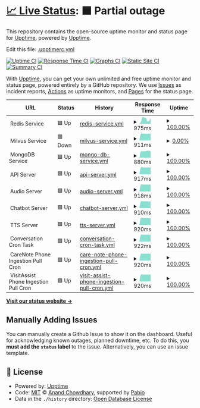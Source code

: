 # [📈 Live Status](https://status.ayla-app.org): <!--live status--> **🟧 Partial outage**

This repository contains the open-source uptime monitor and status page for [Upptime](https://upptime.js.org), powered by [Upptime](https://github.com/upptime/upptime).

Edit this file: [.upptimerc.yml](https://github.com/AylaAI/.upptimerc.yml)

[![Uptime CI](https://github.com/AylaAI/status-monitor-upptime/workflows/Uptime%20CI/badge.svg)](https://github.com/AylaAI/status-monitor-upptime/actions?query=workflow%3A%22Uptime+CI%22)
[![Response Time CI](https://github.com/AylaAI/status-monitor-upptime/workflows/Response%20Time%20CI/badge.svg)](https://github.com/AylaAI/status-monitor-upptime/actions?query=workflow%3A%22Response+Time+CI%22)
[![Graphs CI](https://github.com/AylaAI/status-monitor-upptime/workflows/Graphs%20CI/badge.svg)](https://github.com/AylaAI/status-monitor-upptime/actions?query=workflow%3A%22Graphs+CI%22)
[![Static Site CI](https://github.com/AylaAI/status-monitor-upptime/workflows/Static%20Site%20CI/badge.svg)](https://github.com/AylaAI/status-monitor-upptime/actions?query=workflow%3A%22Static+Site+CI%22)
[![Summary CI](https://github.com/AylaAI/status-monitor-upptime/workflows/Summary%20CI/badge.svg)](https://github.com/AylaAI/status-monitor-upptime/actions?query=workflow%3A%22Summary+CI%22)

With [Upptime](https://upptime.js.org), you can get your own unlimited and free uptime monitor and status page, powered entirely by a GitHub repository. We use [Issues](https://github.com/upptime/upptime/issues) as incident reports, [Actions](https://github.com/AylaAI/status-monitor-upptime/actions) as uptime monitors, and [Pages](https://status.ayla-app.org) for the status page.

<!--start: status pages-->
<!-- This summary is generated by Upptime (https://github.com/upptime/upptime) -->
<!-- Do not edit this manually, your changes will be overwritten -->
<!-- prettier-ignore -->
| URL | Status | History | Response Time | Uptime |
| --- | ------ | ------- | ------------- | ------ |
| <img alt="" src="https://icons.duckduckgo.com/ip3/null.ico" height="13"> Redis Service | 🟩 Up | [redis-service.yml](https://github.com/AylaAI/status-monitor-upptime/commits/HEAD/history/redis-service.yml) | <details><summary><img alt="Response time graph" src="./graphs/redis-service/response-time-week.png" height="20"> 975ms</summary><br><a href="https://status.ayla-app.org/history/redis-service"><img alt="Response time 960" src="https://img.shields.io/endpoint?url=https%3A%2F%2Fraw.githubusercontent.com%2FAylaAI%2Fstatus-monitor-upptime%2FHEAD%2Fapi%2Fredis-service%2Fresponse-time.json"></a><br><a href="https://status.ayla-app.org/history/redis-service"><img alt="24-hour response time 1322" src="https://img.shields.io/endpoint?url=https%3A%2F%2Fraw.githubusercontent.com%2FAylaAI%2Fstatus-monitor-upptime%2FHEAD%2Fapi%2Fredis-service%2Fresponse-time-day.json"></a><br><a href="https://status.ayla-app.org/history/redis-service"><img alt="7-day response time 975" src="https://img.shields.io/endpoint?url=https%3A%2F%2Fraw.githubusercontent.com%2FAylaAI%2Fstatus-monitor-upptime%2FHEAD%2Fapi%2Fredis-service%2Fresponse-time-week.json"></a><br><a href="https://status.ayla-app.org/history/redis-service"><img alt="30-day response time 807" src="https://img.shields.io/endpoint?url=https%3A%2F%2Fraw.githubusercontent.com%2FAylaAI%2Fstatus-monitor-upptime%2FHEAD%2Fapi%2Fredis-service%2Fresponse-time-month.json"></a><br><a href="https://status.ayla-app.org/history/redis-service"><img alt="1-year response time 960" src="https://img.shields.io/endpoint?url=https%3A%2F%2Fraw.githubusercontent.com%2FAylaAI%2Fstatus-monitor-upptime%2FHEAD%2Fapi%2Fredis-service%2Fresponse-time-year.json"></a></details> | <details><summary><a href="https://status.ayla-app.org/history/redis-service">100.00%</a></summary><a href="https://status.ayla-app.org/history/redis-service"><img alt="All-time uptime 98.50%" src="https://img.shields.io/endpoint?url=https%3A%2F%2Fraw.githubusercontent.com%2FAylaAI%2Fstatus-monitor-upptime%2FHEAD%2Fapi%2Fredis-service%2Fuptime.json"></a><br><a href="https://status.ayla-app.org/history/redis-service"><img alt="24-hour uptime 100.00%" src="https://img.shields.io/endpoint?url=https%3A%2F%2Fraw.githubusercontent.com%2FAylaAI%2Fstatus-monitor-upptime%2FHEAD%2Fapi%2Fredis-service%2Fuptime-day.json"></a><br><a href="https://status.ayla-app.org/history/redis-service"><img alt="7-day uptime 100.00%" src="https://img.shields.io/endpoint?url=https%3A%2F%2Fraw.githubusercontent.com%2FAylaAI%2Fstatus-monitor-upptime%2FHEAD%2Fapi%2Fredis-service%2Fuptime-week.json"></a><br><a href="https://status.ayla-app.org/history/redis-service"><img alt="30-day uptime 100.00%" src="https://img.shields.io/endpoint?url=https%3A%2F%2Fraw.githubusercontent.com%2FAylaAI%2Fstatus-monitor-upptime%2FHEAD%2Fapi%2Fredis-service%2Fuptime-month.json"></a><br><a href="https://status.ayla-app.org/history/redis-service"><img alt="1-year uptime 98.50%" src="https://img.shields.io/endpoint?url=https%3A%2F%2Fraw.githubusercontent.com%2FAylaAI%2Fstatus-monitor-upptime%2FHEAD%2Fapi%2Fredis-service%2Fuptime-year.json"></a></details>
| <img alt="" src="https://icons.duckduckgo.com/ip3/null.ico" height="13"> Milvus Service | 🟥 Down | [milvus-service.yml](https://github.com/AylaAI/status-monitor-upptime/commits/HEAD/history/milvus-service.yml) | <details><summary><img alt="Response time graph" src="./graphs/milvus-service/response-time-week.png" height="20"> 911ms</summary><br><a href="https://status.ayla-app.org/history/milvus-service"><img alt="Response time 861" src="https://img.shields.io/endpoint?url=https%3A%2F%2Fraw.githubusercontent.com%2FAylaAI%2Fstatus-monitor-upptime%2FHEAD%2Fapi%2Fmilvus-service%2Fresponse-time.json"></a><br><a href="https://status.ayla-app.org/history/milvus-service"><img alt="24-hour response time 906" src="https://img.shields.io/endpoint?url=https%3A%2F%2Fraw.githubusercontent.com%2FAylaAI%2Fstatus-monitor-upptime%2FHEAD%2Fapi%2Fmilvus-service%2Fresponse-time-day.json"></a><br><a href="https://status.ayla-app.org/history/milvus-service"><img alt="7-day response time 911" src="https://img.shields.io/endpoint?url=https%3A%2F%2Fraw.githubusercontent.com%2FAylaAI%2Fstatus-monitor-upptime%2FHEAD%2Fapi%2Fmilvus-service%2Fresponse-time-week.json"></a><br><a href="https://status.ayla-app.org/history/milvus-service"><img alt="30-day response time 897" src="https://img.shields.io/endpoint?url=https%3A%2F%2Fraw.githubusercontent.com%2FAylaAI%2Fstatus-monitor-upptime%2FHEAD%2Fapi%2Fmilvus-service%2Fresponse-time-month.json"></a><br><a href="https://status.ayla-app.org/history/milvus-service"><img alt="1-year response time 861" src="https://img.shields.io/endpoint?url=https%3A%2F%2Fraw.githubusercontent.com%2FAylaAI%2Fstatus-monitor-upptime%2FHEAD%2Fapi%2Fmilvus-service%2Fresponse-time-year.json"></a></details> | <details><summary><a href="https://status.ayla-app.org/history/milvus-service">0.00%</a></summary><a href="https://status.ayla-app.org/history/milvus-service"><img alt="All-time uptime 68.71%" src="https://img.shields.io/endpoint?url=https%3A%2F%2Fraw.githubusercontent.com%2FAylaAI%2Fstatus-monitor-upptime%2FHEAD%2Fapi%2Fmilvus-service%2Fuptime.json"></a><br><a href="https://status.ayla-app.org/history/milvus-service"><img alt="24-hour uptime 0.00%" src="https://img.shields.io/endpoint?url=https%3A%2F%2Fraw.githubusercontent.com%2FAylaAI%2Fstatus-monitor-upptime%2FHEAD%2Fapi%2Fmilvus-service%2Fuptime-day.json"></a><br><a href="https://status.ayla-app.org/history/milvus-service"><img alt="7-day uptime 0.00%" src="https://img.shields.io/endpoint?url=https%3A%2F%2Fraw.githubusercontent.com%2FAylaAI%2Fstatus-monitor-upptime%2FHEAD%2Fapi%2Fmilvus-service%2Fuptime-week.json"></a><br><a href="https://status.ayla-app.org/history/milvus-service"><img alt="30-day uptime 1.38%" src="https://img.shields.io/endpoint?url=https%3A%2F%2Fraw.githubusercontent.com%2FAylaAI%2Fstatus-monitor-upptime%2FHEAD%2Fapi%2Fmilvus-service%2Fuptime-month.json"></a><br><a href="https://status.ayla-app.org/history/milvus-service"><img alt="1-year uptime 68.71%" src="https://img.shields.io/endpoint?url=https%3A%2F%2Fraw.githubusercontent.com%2FAylaAI%2Fstatus-monitor-upptime%2FHEAD%2Fapi%2Fmilvus-service%2Fuptime-year.json"></a></details>
| <img alt="" src="https://icons.duckduckgo.com/ip3/null.ico" height="13"> MongoDB Service | 🟩 Up | [mongo-db-service.yml](https://github.com/AylaAI/status-monitor-upptime/commits/HEAD/history/mongo-db-service.yml) | <details><summary><img alt="Response time graph" src="./graphs/mongo-db-service/response-time-week.png" height="20"> 880ms</summary><br><a href="https://status.ayla-app.org/history/mongo-db-service"><img alt="Response time 836" src="https://img.shields.io/endpoint?url=https%3A%2F%2Fraw.githubusercontent.com%2FAylaAI%2Fstatus-monitor-upptime%2FHEAD%2Fapi%2Fmongo-db-service%2Fresponse-time.json"></a><br><a href="https://status.ayla-app.org/history/mongo-db-service"><img alt="24-hour response time 926" src="https://img.shields.io/endpoint?url=https%3A%2F%2Fraw.githubusercontent.com%2FAylaAI%2Fstatus-monitor-upptime%2FHEAD%2Fapi%2Fmongo-db-service%2Fresponse-time-day.json"></a><br><a href="https://status.ayla-app.org/history/mongo-db-service"><img alt="7-day response time 880" src="https://img.shields.io/endpoint?url=https%3A%2F%2Fraw.githubusercontent.com%2FAylaAI%2Fstatus-monitor-upptime%2FHEAD%2Fapi%2Fmongo-db-service%2Fresponse-time-week.json"></a><br><a href="https://status.ayla-app.org/history/mongo-db-service"><img alt="30-day response time 838" src="https://img.shields.io/endpoint?url=https%3A%2F%2Fraw.githubusercontent.com%2FAylaAI%2Fstatus-monitor-upptime%2FHEAD%2Fapi%2Fmongo-db-service%2Fresponse-time-month.json"></a><br><a href="https://status.ayla-app.org/history/mongo-db-service"><img alt="1-year response time 836" src="https://img.shields.io/endpoint?url=https%3A%2F%2Fraw.githubusercontent.com%2FAylaAI%2Fstatus-monitor-upptime%2FHEAD%2Fapi%2Fmongo-db-service%2Fresponse-time-year.json"></a></details> | <details><summary><a href="https://status.ayla-app.org/history/mongo-db-service">100.00%</a></summary><a href="https://status.ayla-app.org/history/mongo-db-service"><img alt="All-time uptime 98.50%" src="https://img.shields.io/endpoint?url=https%3A%2F%2Fraw.githubusercontent.com%2FAylaAI%2Fstatus-monitor-upptime%2FHEAD%2Fapi%2Fmongo-db-service%2Fuptime.json"></a><br><a href="https://status.ayla-app.org/history/mongo-db-service"><img alt="24-hour uptime 100.00%" src="https://img.shields.io/endpoint?url=https%3A%2F%2Fraw.githubusercontent.com%2FAylaAI%2Fstatus-monitor-upptime%2FHEAD%2Fapi%2Fmongo-db-service%2Fuptime-day.json"></a><br><a href="https://status.ayla-app.org/history/mongo-db-service"><img alt="7-day uptime 100.00%" src="https://img.shields.io/endpoint?url=https%3A%2F%2Fraw.githubusercontent.com%2FAylaAI%2Fstatus-monitor-upptime%2FHEAD%2Fapi%2Fmongo-db-service%2Fuptime-week.json"></a><br><a href="https://status.ayla-app.org/history/mongo-db-service"><img alt="30-day uptime 100.00%" src="https://img.shields.io/endpoint?url=https%3A%2F%2Fraw.githubusercontent.com%2FAylaAI%2Fstatus-monitor-upptime%2FHEAD%2Fapi%2Fmongo-db-service%2Fuptime-month.json"></a><br><a href="https://status.ayla-app.org/history/mongo-db-service"><img alt="1-year uptime 98.50%" src="https://img.shields.io/endpoint?url=https%3A%2F%2Fraw.githubusercontent.com%2FAylaAI%2Fstatus-monitor-upptime%2FHEAD%2Fapi%2Fmongo-db-service%2Fuptime-year.json"></a></details>
| <img alt="" src="https://icons.duckduckgo.com/ip3/null.ico" height="13"> API Server | 🟩 Up | [api-server.yml](https://github.com/AylaAI/status-monitor-upptime/commits/HEAD/history/api-server.yml) | <details><summary><img alt="Response time graph" src="./graphs/api-server/response-time-week.png" height="20"> 917ms</summary><br><a href="https://status.ayla-app.org/history/api-server"><img alt="Response time 834" src="https://img.shields.io/endpoint?url=https%3A%2F%2Fraw.githubusercontent.com%2FAylaAI%2Fstatus-monitor-upptime%2FHEAD%2Fapi%2Fapi-server%2Fresponse-time.json"></a><br><a href="https://status.ayla-app.org/history/api-server"><img alt="24-hour response time 917" src="https://img.shields.io/endpoint?url=https%3A%2F%2Fraw.githubusercontent.com%2FAylaAI%2Fstatus-monitor-upptime%2FHEAD%2Fapi%2Fapi-server%2Fresponse-time-day.json"></a><br><a href="https://status.ayla-app.org/history/api-server"><img alt="7-day response time 917" src="https://img.shields.io/endpoint?url=https%3A%2F%2Fraw.githubusercontent.com%2FAylaAI%2Fstatus-monitor-upptime%2FHEAD%2Fapi%2Fapi-server%2Fresponse-time-week.json"></a><br><a href="https://status.ayla-app.org/history/api-server"><img alt="30-day response time 872" src="https://img.shields.io/endpoint?url=https%3A%2F%2Fraw.githubusercontent.com%2FAylaAI%2Fstatus-monitor-upptime%2FHEAD%2Fapi%2Fapi-server%2Fresponse-time-month.json"></a><br><a href="https://status.ayla-app.org/history/api-server"><img alt="1-year response time 834" src="https://img.shields.io/endpoint?url=https%3A%2F%2Fraw.githubusercontent.com%2FAylaAI%2Fstatus-monitor-upptime%2FHEAD%2Fapi%2Fapi-server%2Fresponse-time-year.json"></a></details> | <details><summary><a href="https://status.ayla-app.org/history/api-server">100.00%</a></summary><a href="https://status.ayla-app.org/history/api-server"><img alt="All-time uptime 98.50%" src="https://img.shields.io/endpoint?url=https%3A%2F%2Fraw.githubusercontent.com%2FAylaAI%2Fstatus-monitor-upptime%2FHEAD%2Fapi%2Fapi-server%2Fuptime.json"></a><br><a href="https://status.ayla-app.org/history/api-server"><img alt="24-hour uptime 100.00%" src="https://img.shields.io/endpoint?url=https%3A%2F%2Fraw.githubusercontent.com%2FAylaAI%2Fstatus-monitor-upptime%2FHEAD%2Fapi%2Fapi-server%2Fuptime-day.json"></a><br><a href="https://status.ayla-app.org/history/api-server"><img alt="7-day uptime 100.00%" src="https://img.shields.io/endpoint?url=https%3A%2F%2Fraw.githubusercontent.com%2FAylaAI%2Fstatus-monitor-upptime%2FHEAD%2Fapi%2Fapi-server%2Fuptime-week.json"></a><br><a href="https://status.ayla-app.org/history/api-server"><img alt="30-day uptime 100.00%" src="https://img.shields.io/endpoint?url=https%3A%2F%2Fraw.githubusercontent.com%2FAylaAI%2Fstatus-monitor-upptime%2FHEAD%2Fapi%2Fapi-server%2Fuptime-month.json"></a><br><a href="https://status.ayla-app.org/history/api-server"><img alt="1-year uptime 98.50%" src="https://img.shields.io/endpoint?url=https%3A%2F%2Fraw.githubusercontent.com%2FAylaAI%2Fstatus-monitor-upptime%2FHEAD%2Fapi%2Fapi-server%2Fuptime-year.json"></a></details>
| <img alt="" src="https://icons.duckduckgo.com/ip3/null.ico" height="13"> Audio Server | 🟩 Up | [audio-server.yml](https://github.com/AylaAI/status-monitor-upptime/commits/HEAD/history/audio-server.yml) | <details><summary><img alt="Response time graph" src="./graphs/audio-server/response-time-week.png" height="20"> 918ms</summary><br><a href="https://status.ayla-app.org/history/audio-server"><img alt="Response time 850" src="https://img.shields.io/endpoint?url=https%3A%2F%2Fraw.githubusercontent.com%2FAylaAI%2Fstatus-monitor-upptime%2FHEAD%2Fapi%2Faudio-server%2Fresponse-time.json"></a><br><a href="https://status.ayla-app.org/history/audio-server"><img alt="24-hour response time 922" src="https://img.shields.io/endpoint?url=https%3A%2F%2Fraw.githubusercontent.com%2FAylaAI%2Fstatus-monitor-upptime%2FHEAD%2Fapi%2Faudio-server%2Fresponse-time-day.json"></a><br><a href="https://status.ayla-app.org/history/audio-server"><img alt="7-day response time 918" src="https://img.shields.io/endpoint?url=https%3A%2F%2Fraw.githubusercontent.com%2FAylaAI%2Fstatus-monitor-upptime%2FHEAD%2Fapi%2Faudio-server%2Fresponse-time-week.json"></a><br><a href="https://status.ayla-app.org/history/audio-server"><img alt="30-day response time 859" src="https://img.shields.io/endpoint?url=https%3A%2F%2Fraw.githubusercontent.com%2FAylaAI%2Fstatus-monitor-upptime%2FHEAD%2Fapi%2Faudio-server%2Fresponse-time-month.json"></a><br><a href="https://status.ayla-app.org/history/audio-server"><img alt="1-year response time 850" src="https://img.shields.io/endpoint?url=https%3A%2F%2Fraw.githubusercontent.com%2FAylaAI%2Fstatus-monitor-upptime%2FHEAD%2Fapi%2Faudio-server%2Fresponse-time-year.json"></a></details> | <details><summary><a href="https://status.ayla-app.org/history/audio-server">100.00%</a></summary><a href="https://status.ayla-app.org/history/audio-server"><img alt="All-time uptime 98.28%" src="https://img.shields.io/endpoint?url=https%3A%2F%2Fraw.githubusercontent.com%2FAylaAI%2Fstatus-monitor-upptime%2FHEAD%2Fapi%2Faudio-server%2Fuptime.json"></a><br><a href="https://status.ayla-app.org/history/audio-server"><img alt="24-hour uptime 100.00%" src="https://img.shields.io/endpoint?url=https%3A%2F%2Fraw.githubusercontent.com%2FAylaAI%2Fstatus-monitor-upptime%2FHEAD%2Fapi%2Faudio-server%2Fuptime-day.json"></a><br><a href="https://status.ayla-app.org/history/audio-server"><img alt="7-day uptime 100.00%" src="https://img.shields.io/endpoint?url=https%3A%2F%2Fraw.githubusercontent.com%2FAylaAI%2Fstatus-monitor-upptime%2FHEAD%2Fapi%2Faudio-server%2Fuptime-week.json"></a><br><a href="https://status.ayla-app.org/history/audio-server"><img alt="30-day uptime 99.14%" src="https://img.shields.io/endpoint?url=https%3A%2F%2Fraw.githubusercontent.com%2FAylaAI%2Fstatus-monitor-upptime%2FHEAD%2Fapi%2Faudio-server%2Fuptime-month.json"></a><br><a href="https://status.ayla-app.org/history/audio-server"><img alt="1-year uptime 98.28%" src="https://img.shields.io/endpoint?url=https%3A%2F%2Fraw.githubusercontent.com%2FAylaAI%2Fstatus-monitor-upptime%2FHEAD%2Fapi%2Faudio-server%2Fuptime-year.json"></a></details>
| <img alt="" src="https://icons.duckduckgo.com/ip3/null.ico" height="13"> Chatbot Server | 🟩 Up | [chatbot-server.yml](https://github.com/AylaAI/status-monitor-upptime/commits/HEAD/history/chatbot-server.yml) | <details><summary><img alt="Response time graph" src="./graphs/chatbot-server/response-time-week.png" height="20"> 910ms</summary><br><a href="https://status.ayla-app.org/history/chatbot-server"><img alt="Response time 847" src="https://img.shields.io/endpoint?url=https%3A%2F%2Fraw.githubusercontent.com%2FAylaAI%2Fstatus-monitor-upptime%2FHEAD%2Fapi%2Fchatbot-server%2Fresponse-time.json"></a><br><a href="https://status.ayla-app.org/history/chatbot-server"><img alt="24-hour response time 921" src="https://img.shields.io/endpoint?url=https%3A%2F%2Fraw.githubusercontent.com%2FAylaAI%2Fstatus-monitor-upptime%2FHEAD%2Fapi%2Fchatbot-server%2Fresponse-time-day.json"></a><br><a href="https://status.ayla-app.org/history/chatbot-server"><img alt="7-day response time 910" src="https://img.shields.io/endpoint?url=https%3A%2F%2Fraw.githubusercontent.com%2FAylaAI%2Fstatus-monitor-upptime%2FHEAD%2Fapi%2Fchatbot-server%2Fresponse-time-week.json"></a><br><a href="https://status.ayla-app.org/history/chatbot-server"><img alt="30-day response time 863" src="https://img.shields.io/endpoint?url=https%3A%2F%2Fraw.githubusercontent.com%2FAylaAI%2Fstatus-monitor-upptime%2FHEAD%2Fapi%2Fchatbot-server%2Fresponse-time-month.json"></a><br><a href="https://status.ayla-app.org/history/chatbot-server"><img alt="1-year response time 847" src="https://img.shields.io/endpoint?url=https%3A%2F%2Fraw.githubusercontent.com%2FAylaAI%2Fstatus-monitor-upptime%2FHEAD%2Fapi%2Fchatbot-server%2Fresponse-time-year.json"></a></details> | <details><summary><a href="https://status.ayla-app.org/history/chatbot-server">100.00%</a></summary><a href="https://status.ayla-app.org/history/chatbot-server"><img alt="All-time uptime 98.30%" src="https://img.shields.io/endpoint?url=https%3A%2F%2Fraw.githubusercontent.com%2FAylaAI%2Fstatus-monitor-upptime%2FHEAD%2Fapi%2Fchatbot-server%2Fuptime.json"></a><br><a href="https://status.ayla-app.org/history/chatbot-server"><img alt="24-hour uptime 100.00%" src="https://img.shields.io/endpoint?url=https%3A%2F%2Fraw.githubusercontent.com%2FAylaAI%2Fstatus-monitor-upptime%2FHEAD%2Fapi%2Fchatbot-server%2Fuptime-day.json"></a><br><a href="https://status.ayla-app.org/history/chatbot-server"><img alt="7-day uptime 100.00%" src="https://img.shields.io/endpoint?url=https%3A%2F%2Fraw.githubusercontent.com%2FAylaAI%2Fstatus-monitor-upptime%2FHEAD%2Fapi%2Fchatbot-server%2Fuptime-week.json"></a><br><a href="https://status.ayla-app.org/history/chatbot-server"><img alt="30-day uptime 99.14%" src="https://img.shields.io/endpoint?url=https%3A%2F%2Fraw.githubusercontent.com%2FAylaAI%2Fstatus-monitor-upptime%2FHEAD%2Fapi%2Fchatbot-server%2Fuptime-month.json"></a><br><a href="https://status.ayla-app.org/history/chatbot-server"><img alt="1-year uptime 98.30%" src="https://img.shields.io/endpoint?url=https%3A%2F%2Fraw.githubusercontent.com%2FAylaAI%2Fstatus-monitor-upptime%2FHEAD%2Fapi%2Fchatbot-server%2Fuptime-year.json"></a></details>
| <img alt="" src="https://icons.duckduckgo.com/ip3/null.ico" height="13"> TTS Server | 🟩 Up | [tts-server.yml](https://github.com/AylaAI/status-monitor-upptime/commits/HEAD/history/tts-server.yml) | <details><summary><img alt="Response time graph" src="./graphs/tts-server/response-time-week.png" height="20"> 920ms</summary><br><a href="https://status.ayla-app.org/history/tts-server"><img alt="Response time 855" src="https://img.shields.io/endpoint?url=https%3A%2F%2Fraw.githubusercontent.com%2FAylaAI%2Fstatus-monitor-upptime%2FHEAD%2Fapi%2Ftts-server%2Fresponse-time.json"></a><br><a href="https://status.ayla-app.org/history/tts-server"><img alt="24-hour response time 927" src="https://img.shields.io/endpoint?url=https%3A%2F%2Fraw.githubusercontent.com%2FAylaAI%2Fstatus-monitor-upptime%2FHEAD%2Fapi%2Ftts-server%2Fresponse-time-day.json"></a><br><a href="https://status.ayla-app.org/history/tts-server"><img alt="7-day response time 920" src="https://img.shields.io/endpoint?url=https%3A%2F%2Fraw.githubusercontent.com%2FAylaAI%2Fstatus-monitor-upptime%2FHEAD%2Fapi%2Ftts-server%2Fresponse-time-week.json"></a><br><a href="https://status.ayla-app.org/history/tts-server"><img alt="30-day response time 895" src="https://img.shields.io/endpoint?url=https%3A%2F%2Fraw.githubusercontent.com%2FAylaAI%2Fstatus-monitor-upptime%2FHEAD%2Fapi%2Ftts-server%2Fresponse-time-month.json"></a><br><a href="https://status.ayla-app.org/history/tts-server"><img alt="1-year response time 855" src="https://img.shields.io/endpoint?url=https%3A%2F%2Fraw.githubusercontent.com%2FAylaAI%2Fstatus-monitor-upptime%2FHEAD%2Fapi%2Ftts-server%2Fresponse-time-year.json"></a></details> | <details><summary><a href="https://status.ayla-app.org/history/tts-server">100.00%</a></summary><a href="https://status.ayla-app.org/history/tts-server"><img alt="All-time uptime 98.30%" src="https://img.shields.io/endpoint?url=https%3A%2F%2Fraw.githubusercontent.com%2FAylaAI%2Fstatus-monitor-upptime%2FHEAD%2Fapi%2Ftts-server%2Fuptime.json"></a><br><a href="https://status.ayla-app.org/history/tts-server"><img alt="24-hour uptime 100.00%" src="https://img.shields.io/endpoint?url=https%3A%2F%2Fraw.githubusercontent.com%2FAylaAI%2Fstatus-monitor-upptime%2FHEAD%2Fapi%2Ftts-server%2Fuptime-day.json"></a><br><a href="https://status.ayla-app.org/history/tts-server"><img alt="7-day uptime 100.00%" src="https://img.shields.io/endpoint?url=https%3A%2F%2Fraw.githubusercontent.com%2FAylaAI%2Fstatus-monitor-upptime%2FHEAD%2Fapi%2Ftts-server%2Fuptime-week.json"></a><br><a href="https://status.ayla-app.org/history/tts-server"><img alt="30-day uptime 99.14%" src="https://img.shields.io/endpoint?url=https%3A%2F%2Fraw.githubusercontent.com%2FAylaAI%2Fstatus-monitor-upptime%2FHEAD%2Fapi%2Ftts-server%2Fuptime-month.json"></a><br><a href="https://status.ayla-app.org/history/tts-server"><img alt="1-year uptime 98.30%" src="https://img.shields.io/endpoint?url=https%3A%2F%2Fraw.githubusercontent.com%2FAylaAI%2Fstatus-monitor-upptime%2FHEAD%2Fapi%2Ftts-server%2Fuptime-year.json"></a></details>
| <img alt="" src="https://icons.duckduckgo.com/ip3/null.ico" height="13"> Conversation Cron Task | 🟩 Up | [conversation-cron-task.yml](https://github.com/AylaAI/status-monitor-upptime/commits/HEAD/history/conversation-cron-task.yml) | <details><summary><img alt="Response time graph" src="./graphs/conversation-cron-task/response-time-week.png" height="20"> 922ms</summary><br><a href="https://status.ayla-app.org/history/conversation-cron-task"><img alt="Response time 845" src="https://img.shields.io/endpoint?url=https%3A%2F%2Fraw.githubusercontent.com%2FAylaAI%2Fstatus-monitor-upptime%2FHEAD%2Fapi%2Fconversation-cron-task%2Fresponse-time.json"></a><br><a href="https://status.ayla-app.org/history/conversation-cron-task"><img alt="24-hour response time 923" src="https://img.shields.io/endpoint?url=https%3A%2F%2Fraw.githubusercontent.com%2FAylaAI%2Fstatus-monitor-upptime%2FHEAD%2Fapi%2Fconversation-cron-task%2Fresponse-time-day.json"></a><br><a href="https://status.ayla-app.org/history/conversation-cron-task"><img alt="7-day response time 922" src="https://img.shields.io/endpoint?url=https%3A%2F%2Fraw.githubusercontent.com%2FAylaAI%2Fstatus-monitor-upptime%2FHEAD%2Fapi%2Fconversation-cron-task%2Fresponse-time-week.json"></a><br><a href="https://status.ayla-app.org/history/conversation-cron-task"><img alt="30-day response time 907" src="https://img.shields.io/endpoint?url=https%3A%2F%2Fraw.githubusercontent.com%2FAylaAI%2Fstatus-monitor-upptime%2FHEAD%2Fapi%2Fconversation-cron-task%2Fresponse-time-month.json"></a><br><a href="https://status.ayla-app.org/history/conversation-cron-task"><img alt="1-year response time 845" src="https://img.shields.io/endpoint?url=https%3A%2F%2Fraw.githubusercontent.com%2FAylaAI%2Fstatus-monitor-upptime%2FHEAD%2Fapi%2Fconversation-cron-task%2Fresponse-time-year.json"></a></details> | <details><summary><a href="https://status.ayla-app.org/history/conversation-cron-task">100.00%</a></summary><a href="https://status.ayla-app.org/history/conversation-cron-task"><img alt="All-time uptime 97.61%" src="https://img.shields.io/endpoint?url=https%3A%2F%2Fraw.githubusercontent.com%2FAylaAI%2Fstatus-monitor-upptime%2FHEAD%2Fapi%2Fconversation-cron-task%2Fuptime.json"></a><br><a href="https://status.ayla-app.org/history/conversation-cron-task"><img alt="24-hour uptime 100.00%" src="https://img.shields.io/endpoint?url=https%3A%2F%2Fraw.githubusercontent.com%2FAylaAI%2Fstatus-monitor-upptime%2FHEAD%2Fapi%2Fconversation-cron-task%2Fuptime-day.json"></a><br><a href="https://status.ayla-app.org/history/conversation-cron-task"><img alt="7-day uptime 100.00%" src="https://img.shields.io/endpoint?url=https%3A%2F%2Fraw.githubusercontent.com%2FAylaAI%2Fstatus-monitor-upptime%2FHEAD%2Fapi%2Fconversation-cron-task%2Fuptime-week.json"></a><br><a href="https://status.ayla-app.org/history/conversation-cron-task"><img alt="30-day uptime 99.14%" src="https://img.shields.io/endpoint?url=https%3A%2F%2Fraw.githubusercontent.com%2FAylaAI%2Fstatus-monitor-upptime%2FHEAD%2Fapi%2Fconversation-cron-task%2Fuptime-month.json"></a><br><a href="https://status.ayla-app.org/history/conversation-cron-task"><img alt="1-year uptime 97.61%" src="https://img.shields.io/endpoint?url=https%3A%2F%2Fraw.githubusercontent.com%2FAylaAI%2Fstatus-monitor-upptime%2FHEAD%2Fapi%2Fconversation-cron-task%2Fuptime-year.json"></a></details>
| <img alt="" src="https://icons.duckduckgo.com/ip3/null.ico" height="13"> CareNote Phone Ingestion Pull Cron | 🟩 Up | [care-note-phone-ingestion-pull-cron.yml](https://github.com/AylaAI/status-monitor-upptime/commits/HEAD/history/care-note-phone-ingestion-pull-cron.yml) | <details><summary><img alt="Response time graph" src="./graphs/care-note-phone-ingestion-pull-cron/response-time-week.png" height="20"> 920ms</summary><br><a href="https://status.ayla-app.org/history/care-note-phone-ingestion-pull-cron"><img alt="Response time 816" src="https://img.shields.io/endpoint?url=https%3A%2F%2Fraw.githubusercontent.com%2FAylaAI%2Fstatus-monitor-upptime%2FHEAD%2Fapi%2Fcare-note-phone-ingestion-pull-cron%2Fresponse-time.json"></a><br><a href="https://status.ayla-app.org/history/care-note-phone-ingestion-pull-cron"><img alt="24-hour response time 924" src="https://img.shields.io/endpoint?url=https%3A%2F%2Fraw.githubusercontent.com%2FAylaAI%2Fstatus-monitor-upptime%2FHEAD%2Fapi%2Fcare-note-phone-ingestion-pull-cron%2Fresponse-time-day.json"></a><br><a href="https://status.ayla-app.org/history/care-note-phone-ingestion-pull-cron"><img alt="7-day response time 920" src="https://img.shields.io/endpoint?url=https%3A%2F%2Fraw.githubusercontent.com%2FAylaAI%2Fstatus-monitor-upptime%2FHEAD%2Fapi%2Fcare-note-phone-ingestion-pull-cron%2Fresponse-time-week.json"></a><br><a href="https://status.ayla-app.org/history/care-note-phone-ingestion-pull-cron"><img alt="30-day response time 851" src="https://img.shields.io/endpoint?url=https%3A%2F%2Fraw.githubusercontent.com%2FAylaAI%2Fstatus-monitor-upptime%2FHEAD%2Fapi%2Fcare-note-phone-ingestion-pull-cron%2Fresponse-time-month.json"></a><br><a href="https://status.ayla-app.org/history/care-note-phone-ingestion-pull-cron"><img alt="1-year response time 816" src="https://img.shields.io/endpoint?url=https%3A%2F%2Fraw.githubusercontent.com%2FAylaAI%2Fstatus-monitor-upptime%2FHEAD%2Fapi%2Fcare-note-phone-ingestion-pull-cron%2Fresponse-time-year.json"></a></details> | <details><summary><a href="https://status.ayla-app.org/history/care-note-phone-ingestion-pull-cron">100.00%</a></summary><a href="https://status.ayla-app.org/history/care-note-phone-ingestion-pull-cron"><img alt="All-time uptime 97.34%" src="https://img.shields.io/endpoint?url=https%3A%2F%2Fraw.githubusercontent.com%2FAylaAI%2Fstatus-monitor-upptime%2FHEAD%2Fapi%2Fcare-note-phone-ingestion-pull-cron%2Fuptime.json"></a><br><a href="https://status.ayla-app.org/history/care-note-phone-ingestion-pull-cron"><img alt="24-hour uptime 100.00%" src="https://img.shields.io/endpoint?url=https%3A%2F%2Fraw.githubusercontent.com%2FAylaAI%2Fstatus-monitor-upptime%2FHEAD%2Fapi%2Fcare-note-phone-ingestion-pull-cron%2Fuptime-day.json"></a><br><a href="https://status.ayla-app.org/history/care-note-phone-ingestion-pull-cron"><img alt="7-day uptime 100.00%" src="https://img.shields.io/endpoint?url=https%3A%2F%2Fraw.githubusercontent.com%2FAylaAI%2Fstatus-monitor-upptime%2FHEAD%2Fapi%2Fcare-note-phone-ingestion-pull-cron%2Fuptime-week.json"></a><br><a href="https://status.ayla-app.org/history/care-note-phone-ingestion-pull-cron"><img alt="30-day uptime 99.14%" src="https://img.shields.io/endpoint?url=https%3A%2F%2Fraw.githubusercontent.com%2FAylaAI%2Fstatus-monitor-upptime%2FHEAD%2Fapi%2Fcare-note-phone-ingestion-pull-cron%2Fuptime-month.json"></a><br><a href="https://status.ayla-app.org/history/care-note-phone-ingestion-pull-cron"><img alt="1-year uptime 97.34%" src="https://img.shields.io/endpoint?url=https%3A%2F%2Fraw.githubusercontent.com%2FAylaAI%2Fstatus-monitor-upptime%2FHEAD%2Fapi%2Fcare-note-phone-ingestion-pull-cron%2Fuptime-year.json"></a></details>
| <img alt="" src="https://icons.duckduckgo.com/ip3/null.ico" height="13"> VisitAssist Phone Ingestion Pull Cron | 🟩 Up | [visit-assist-phone-ingestion-pull-cron.yml](https://github.com/AylaAI/status-monitor-upptime/commits/HEAD/history/visit-assist-phone-ingestion-pull-cron.yml) | <details><summary><img alt="Response time graph" src="./graphs/visit-assist-phone-ingestion-pull-cron/response-time-week.png" height="20"> 920ms</summary><br><a href="https://status.ayla-app.org/history/visit-assist-phone-ingestion-pull-cron"><img alt="Response time 818" src="https://img.shields.io/endpoint?url=https%3A%2F%2Fraw.githubusercontent.com%2FAylaAI%2Fstatus-monitor-upptime%2FHEAD%2Fapi%2Fvisit-assist-phone-ingestion-pull-cron%2Fresponse-time.json"></a><br><a href="https://status.ayla-app.org/history/visit-assist-phone-ingestion-pull-cron"><img alt="24-hour response time 920" src="https://img.shields.io/endpoint?url=https%3A%2F%2Fraw.githubusercontent.com%2FAylaAI%2Fstatus-monitor-upptime%2FHEAD%2Fapi%2Fvisit-assist-phone-ingestion-pull-cron%2Fresponse-time-day.json"></a><br><a href="https://status.ayla-app.org/history/visit-assist-phone-ingestion-pull-cron"><img alt="7-day response time 920" src="https://img.shields.io/endpoint?url=https%3A%2F%2Fraw.githubusercontent.com%2FAylaAI%2Fstatus-monitor-upptime%2FHEAD%2Fapi%2Fvisit-assist-phone-ingestion-pull-cron%2Fresponse-time-week.json"></a><br><a href="https://status.ayla-app.org/history/visit-assist-phone-ingestion-pull-cron"><img alt="30-day response time 842" src="https://img.shields.io/endpoint?url=https%3A%2F%2Fraw.githubusercontent.com%2FAylaAI%2Fstatus-monitor-upptime%2FHEAD%2Fapi%2Fvisit-assist-phone-ingestion-pull-cron%2Fresponse-time-month.json"></a><br><a href="https://status.ayla-app.org/history/visit-assist-phone-ingestion-pull-cron"><img alt="1-year response time 818" src="https://img.shields.io/endpoint?url=https%3A%2F%2Fraw.githubusercontent.com%2FAylaAI%2Fstatus-monitor-upptime%2FHEAD%2Fapi%2Fvisit-assist-phone-ingestion-pull-cron%2Fresponse-time-year.json"></a></details> | <details><summary><a href="https://status.ayla-app.org/history/visit-assist-phone-ingestion-pull-cron">100.00%</a></summary><a href="https://status.ayla-app.org/history/visit-assist-phone-ingestion-pull-cron"><img alt="All-time uptime 97.34%" src="https://img.shields.io/endpoint?url=https%3A%2F%2Fraw.githubusercontent.com%2FAylaAI%2Fstatus-monitor-upptime%2FHEAD%2Fapi%2Fvisit-assist-phone-ingestion-pull-cron%2Fuptime.json"></a><br><a href="https://status.ayla-app.org/history/visit-assist-phone-ingestion-pull-cron"><img alt="24-hour uptime 100.00%" src="https://img.shields.io/endpoint?url=https%3A%2F%2Fraw.githubusercontent.com%2FAylaAI%2Fstatus-monitor-upptime%2FHEAD%2Fapi%2Fvisit-assist-phone-ingestion-pull-cron%2Fuptime-day.json"></a><br><a href="https://status.ayla-app.org/history/visit-assist-phone-ingestion-pull-cron"><img alt="7-day uptime 100.00%" src="https://img.shields.io/endpoint?url=https%3A%2F%2Fraw.githubusercontent.com%2FAylaAI%2Fstatus-monitor-upptime%2FHEAD%2Fapi%2Fvisit-assist-phone-ingestion-pull-cron%2Fuptime-week.json"></a><br><a href="https://status.ayla-app.org/history/visit-assist-phone-ingestion-pull-cron"><img alt="30-day uptime 99.14%" src="https://img.shields.io/endpoint?url=https%3A%2F%2Fraw.githubusercontent.com%2FAylaAI%2Fstatus-monitor-upptime%2FHEAD%2Fapi%2Fvisit-assist-phone-ingestion-pull-cron%2Fuptime-month.json"></a><br><a href="https://status.ayla-app.org/history/visit-assist-phone-ingestion-pull-cron"><img alt="1-year uptime 97.34%" src="https://img.shields.io/endpoint?url=https%3A%2F%2Fraw.githubusercontent.com%2FAylaAI%2Fstatus-monitor-upptime%2FHEAD%2Fapi%2Fvisit-assist-phone-ingestion-pull-cron%2Fuptime-year.json"></a></details>

<!--end: status pages-->

[**Visit our status website →**](https://status.ayla-app.org)

## Manually Adding Issues

You can manually create a Github Issue to show it on the dashboard. Useful for acknowledging known outages, planned downtime, etc.
To do this, you **must add the `status` label** to the issue.
Alternatively, you can use an issue template.

## 📄 License

- Powered by: [Upptime](https://github.com/upptime/upptime)
- Code: [MIT](./LICENSE) © [Anand Chowdhary](https://anandchowdhary.com), supported by [Pabio](https://pabio.com)
- Data in the `./history` directory: [Open Database License](https://opendatacommons.org/licenses/odbl/1-0/)
